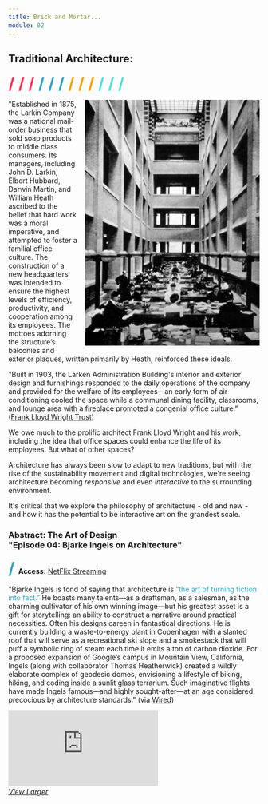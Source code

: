 ```yaml
---
title: Brick and Mortar...
module: 02
---
```


## Traditional Architecture:
<span style="color: #FC315A; font-size: xx-large; font-weight: bold">/ / / </span>
<span style="color: #33A3C1; font-size: xx-large; font-weight: bold">/ / / </span>
<span style="color: #F5A205; font-size: xx-large; font-weight: bold">/ / / </span>
<span style="color: #53DFD3; font-size: xx-large; font-weight: bold">/ / /</span>

<p><img src="../imgs/wright-larkin-admin-building.jpg" style="width: 350px; float: right; margin: 0 0 5px 15px; border: none">"Established in 1875, the Larkin Company was a national mail-order business that sold soap products to middle class consumers. Its managers, including John D. Larkin, Elbert Hubbard, Darwin Martin, and William Heath ascribed to the belief that hard work was a moral imperative, and attempted to foster a familial office culture. The construction of a new headquarters was intended to ensure the highest levels of efficiency, productivity, and cooperation among its employees. The mottoes adorning the structure’s balconies and exterior plaques, written primarily by Heath, reinforced these ideals.</p>

<p>"Built in 1903, the Larken Administration Building's interior and exterior design and furnishings responded to the daily operations of the company and provided for the welfare of its employees—an early form of air conditioning cooled the space while a communal dining facility, classrooms, and lounge area with a fireplace promoted a congenial office culture." (<a href="http://flwright.org/researchexplore/wrightbuildings/larkincompanyadministrationbuilding">Frank Lloyd Wright Trust</a>)</p>

We owe much to the prolific architect Frank Lloyd Wright and his work, including the idea that office spaces could enhance the life of its employees. But what of other spaces?

Architecture has always been slow to adapt to new traditions, but with the rise of the sustainability movement and digital technologies, we're seeing architecture becoming _responsive_ and even _interactive_ to the surrounding environment.

It's critical that we explore the philosophy of architecture - old and new - and how it has the potential to be interactive art on the grandest scale.

### Abstract: The Art of Design<br/>"Episode 04: Bjarke Ingels on Architecture"
<span style="color: #33A3C1; font-size: xx-large; font-weight: bold">/ </span>**Access:** [NetFlix Streaming](https://www.netflix.com/title/80093807)

"Bjarke Ingels is fond of saying that architecture is <span style="color: #33A3C1">“the art of turning fiction into fact.”</span> He boasts many talents—as a draftsman, as a salesman, as the charming cultivator of his own winning image—but his greatest asset is a gift for storytelling: an ability to construct a narrative around practical necessities. Often his designs careen in fantastical directions. He is currently building a waste-to-energy plant in Copenhagen with a slanted roof that will serve as a recreational ski slope and a smokestack that will puff a symbolic ring of steam each time it emits a ton of carbon dioxide. For a proposed expansion of Google’s campus in Mountain View, California, Ingels (along with collaborator Thomas Heatherwick) created a wildly elaborate complex of geodesic domes, envisioning a lifestyle of biking, hiking, and coding inside a sunlit glass terrarium. Such imaginative flights have made Ingels famous—and highly sought-after—at an age considered precocious by architecture standards." (via [Wired](https://www.wired.com/2015/09/bjarke-ingels-2-world-trade-center-wtc-2))

<div class="embed-responsive embed-responsive-16by9"><iframe class="embed-responsive-item" src="https://player.vimeo.com/video/236979494?color=FC315A&title=0&byline=0&portrait=0" frameborder="0" allowfullscreen></iframe></div>
<p style="margin: 0"><a href="https://player.vimeo.com/video/236979494?color=FC315A&title=0&byline=0&portrait=0" target="_blank"><i>View Larger</i></a></p>
